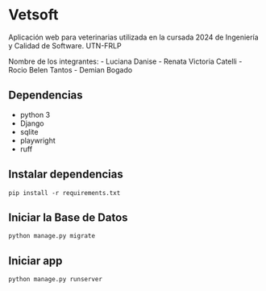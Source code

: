 # Vetsoft

Aplicación web para veterinarias utilizada en la cursada 2024 de Ingeniería y Calidad de Software. UTN-FRLP

Nombre de los integrantes:
    - Luciana Danise
    - Renata Victoria Catelli
    - Rocio Belen Tantos
    - Demian Bogado

## Dependencias

- python 3
- Django
- sqlite
- playwright
- ruff

## Instalar dependencias

`pip install -r requirements.txt`

## Iniciar la Base de Datos

`python manage.py migrate`

## Iniciar app

`python manage.py runserver`

